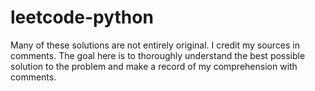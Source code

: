 # leetcode-python
Many of these solutions are not entirely original. I credit my sources in comments. The goal here is to thoroughly understand the best possible solution to the problem and make a record of my comprehension with comments.
